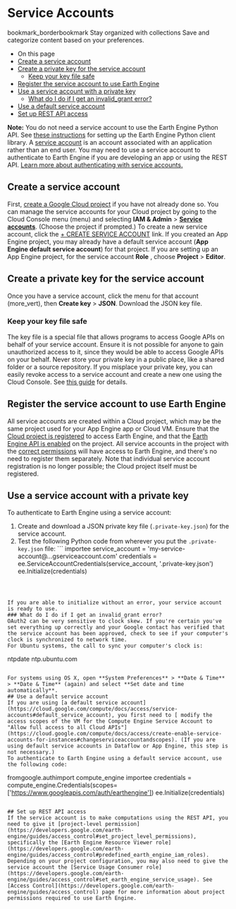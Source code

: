  
#  Service Accounts
bookmark_borderbookmark Stay organized with collections  Save and categorize content based on your preferences. 
  * On this page
  * [Create a service account](https://developers.google.com/earth-engine/guides/service_account#create-a-service-account)
  * [Create a private key for the service account](https://developers.google.com/earth-engine/guides/service_account#create-a-private-key-for-the-service-account)
    * [Keep your key file safe](https://developers.google.com/earth-engine/guides/service_account#keep-your-key-file-safe)
  * [Register the service account to use Earth Engine](https://developers.google.com/earth-engine/guides/service_account#register-the-service-account-to-use-earth-engine)
  * [Use a service account with a private key](https://developers.google.com/earth-engine/guides/service_account#use-a-service-account-with-a-private-key)
    * [What do I do if I get an invalid_grant error?](https://developers.google.com/earth-engine/guides/service_account#what-do-i-do-if-i-get-an-invalid_grant-error)
  * [Use a default service account](https://developers.google.com/earth-engine/guides/service_account#use-a-default-service-account)
  * [Set up REST API access](https://developers.google.com/earth-engine/guides/service_account#set-up-rest-api-access)


**Note:** You do not need a service account to use the Earth Engine Python API. See [these instructions](https://developers.google.com/earth-engine/guides/python_install) for setting up the Earth Engine Python client library. 
A [service account](https://cloud.google.com/iam/docs/service-accounts) is an account associated with an application rather than an end user. You may need to use a service account to authenticate to Earth Engine if you are developing an app or using the REST API. [Learn more about authenticating with service accounts.](https://developers.google.com/identity/protocols/oauth2/service-account)
## Create a service account
First, [create a Google Cloud project](https://developers.google.com/earth-engine/earthengine_cloud_project_setup#create-a-cloud-project) if you have not already done so. 
You can manage the service accounts for your Cloud project by going to the Cloud Console menu (menu) and selecting **IAM & Admin** > [**Service accounts**](https://console.cloud.google.com/iam-admin/serviceaccounts/). (Choose the project if prompted.)
To create a new service account, click the [+ CREATE SERVICE ACCOUNT](https://console.cloud.google.com/iam-admin/serviceaccounts/create) link. 
If you created an App Engine project, you may already have a default service account (**App Engine default service account**) for that project. If you are setting up an App Engine project, for the service account **Role** , choose **Project** > **Editor**. 
## Create a private key for the service account
Once you have a service account, click the menu for that account (more_vert), then **Create key** > **JSON**. Download the JSON key file. 
### Keep your key file safe
The key file is a special file that allows programs to access Google APIs on behalf of your service account. Ensure it is not possible for anyone to gain unauthorized access to it, since they would be able to access Google APIs on your behalf. Never store your private key in a public place, like a shared folder or a source repository. If you misplace your private key, you can easily revoke access to a service account and create a new one using the Cloud Console. See [this guide](https://cloud.google.com/iam/docs/creating-managing-service-account-keys#deleting_service_account_keys) for details.
## Register the service account to use Earth Engine
All service accounts are created within a Cloud project, which may be the same project used for your App Engine app or Cloud VM. Ensure that the [Cloud project is registered](https://console.cloud.google.com/earth-engine) to access Earth Engine, and that the [Earth Engine API is enabled](https://console.cloud.google.com/apis/library/earthengine.googleapis.com) on the project. All service accounts in the project with the [correct permissions](https://developers.google.com/earth-engine/cloud/roles_permissions) will have access to Earth Engine, and there's no need to register them separately.
Note that individual service account registration is no longer possible; the Cloud project itself must be registered.
## Use a service account with a private key
To authenticate to Earth Engine using a service account:
  1. Create and download a JSON private key file (`.private-key.json`) for the service account.
  2. Test the following Python code from wherever you put the `.private-key.json` file: ```
importee
service_account = 'my-service-account@...gserviceaccount.com'
credentials = ee.ServiceAccountCredentials(service_account, '.private-key.json')
ee.Initialize(credentials)
```



If you are able to initialize without an error, your service account is ready to use. 
### What do I do if I get an invalid_grant error?
OAuth2 can be very sensitive to clock skew. If you're certain you've set everything up correctly and your Google contact has verified that the service account has been approved, check to see if your computer's clock is synchronized to network time.
For Ubuntu systems, the call to sync your computer's clock is:
```
ntpdate ntp.ubuntu.com

```

For systems using OS X, open **System Preferences** > **Date & Time** > **Date & Time** (again) and select **Set date and time automatically**.
## Use a default service account
If you are using [a default service account](https://cloud.google.com/compute/docs/access/service-accounts#default_service_account), you first need to [ modify the access scopes of the VM for the Compute Engine Service Account to "Allow full access to all Cloud APIs"](https://cloud.google.com/compute/docs/access/create-enable-service-accounts-for-instances#changeserviceaccountandscopes). (If you are using default service accounts in Dataflow or App Engine, this step is not necessary.) 
To authenticate to Earth Engine using a default service account, use the following code:
```
fromgoogle.authimport compute_engine
importee
credentials = compute_engine.Credentials(scopes=['https://www.googleapis.com/auth/earthengine'])
ee.Initialize(credentials)
```

## Set up REST API access
If the service account is to make computations using the REST API, you need to give it [project-level permission](https://developers.google.com/earth-engine/guides/access_control#set_project_level_permissions), specifically the [Earth Engine Resource Viewer role](https://developers.google.com/earth-engine/guides/access_control#predefined_earth_engine_iam_roles). Depending on your project configuration, you may also need to give the service account the [Service Usage Consumer role](https://developers.google.com/earth-engine/guides/access_control#set_earth_engine_service_usage). See [Access Control](https://developers.google.com/earth-engine/guides/access_control) page for more information about project permissions required to use Earth Engine.

